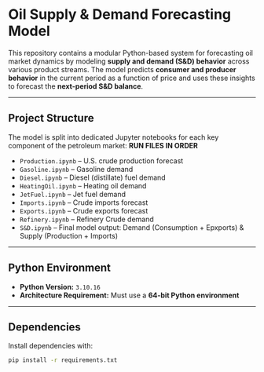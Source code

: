 # Oil Supply & Demand Forecasting Model

This repository contains a modular Python-based system for forecasting oil market dynamics by modeling **supply and demand (S&D) behavior** across various product streams. The model predicts **consumer and producer behavior** in the current period as a function of price and uses these insights to forecast the **next-period S&D balance**.

---

## Project Structure

The model is split into dedicated Jupyter notebooks for each key component of the petroleum market:
**RUN FILES IN ORDER**

- `Production.ipynb` – U.S. crude production forecast  
- `Gasoline.ipynb` – Gasoline demand
- `Diesel.ipynb` – Diesel (distillate) fuel demand  
- `HeatingOil.ipynb` – Heating oil demand
- `JetFuel.ipynb` – Jet fuel demand 
- `Imports.ipynb` – Crude imports forecast 
- `Exports.ipynb` – Crude exports forecast  
- `Refinery.ipynb` – Refinery Crude demand 
- `S&D.ipynb` – Final model output: Demand (Consumption + Epxports) & Supply (Production + Imports)

---

## Python Environment

- **Python Version:** `3.10.16`
- **Architecture Requirement:** Must use a **64-bit Python environment**

---

## Dependencies

Install dependencies with:

```bash
pip install -r requirements.txt
